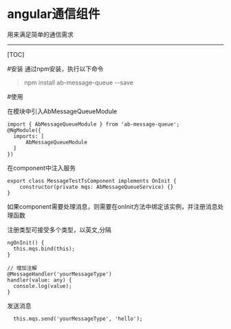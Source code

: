 # angular通信组件

用来满足简单的通信需求

-------------------

[TOC]

#安装
通过npm安装，执行以下命令
> npm install ab-message-queue --save

#使用

在模块中引入AbMessageQueueModule

```
import { AbMessageQueueModule } from 'ab-message-queue';
@NgModule({
  imports: [
	  AbMessageQueueModule
  ]
})
```

在component中注入服务
```
export class MessageTestTsComponent implements OnInit {
	constructor(private mqs: AbMessageQueueService) {}
}
```

如果component需要处理消息，则需要在onInit方法中绑定该实例，并注册消息处理函数

注册类型可接受多个类型，以英文,分隔

```
ngOnInit() {
  this.mqs.bind(this);
}

// 增加注解
@MessageHandler('yourMessageType')
handler(value: any) {
  console.log(value);
}
```

发送消息
```
  this.mqs.send('yourMessageType', 'hello');
```
